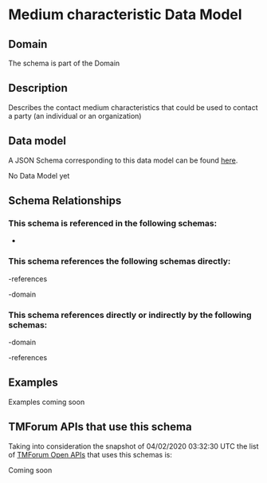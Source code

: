 # Medium characteristic Data Model

## Domain

The  schema is part of the  Domain

## Description

Describes the contact medium characteristics that could be used to contact a party (an individual or an organization)

## Data model

A JSON Schema corresponding to this data model can be found
[here](https://github.com/tmforum-rand/schemas/blob/candidates/Common/MediumCharacteristic.schema.json).

No Data Model yet

## Schema Relationships

### This schema is referenced in the following schemas:

-

### This schema references the following schemas directly:

-references

-domain

### This schema references directly or indirectly by the following schemas:

-domain

-references



## Examples

Examples coming soon

## TMForum APIs that use this schema

Taking into consideration the snapshot of 04/02/2020 03:32:30 UTC the list of [TMForum Open APIs](https://www.tmforum.org/open-apis/) that uses this schemas is:

Coming soon